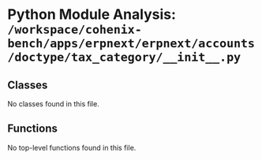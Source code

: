 # Python Module Analysis: `/workspace/cohenix-bench/apps/erpnext/erpnext/accounts/doctype/tax_category/__init__.py`

## Classes

No classes found in this file.


## Functions

No top-level functions found in this file.
